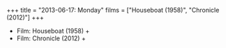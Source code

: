 +++
title = "2013-06-17: Monday"
films = ["Houseboat (1958)", "Chronicle (2012)"]
+++


* Film: Houseboat (1958) +
* Film: Chronicle (2012) +
